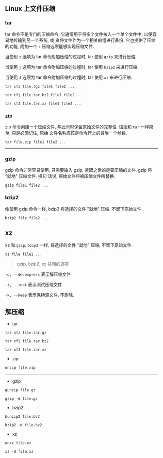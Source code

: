 ## Linux 上文件压缩

### tar

tar 命令不是专门的压缩命令. 它通常用于将多个文件拉入一个单个文件中, 以便容易地传输到另一个系统, 或
者将文件作为一个相关的组进行备份. 它也提供了压缩的功能, 附加一个 `z` 压缩选项能够实现压缩文件.

当使用 `z` 选项为 tar 命令附加压缩的过程时, tar 使用 `gzip` 来进行压缩.
 
当使用 `j` 选项为 tar 命令附加压缩的过程时, tar 使用 `bzip2` 来进行压缩.

当使用 `J` 选项为 tar 命令附加压缩的过程时, tar 使用 `xz` 来进行压缩.

```
tar cfz file.tgz file1 file2 ...

tar cfj file.tar.bz2 file1 file2 ...

tar cfJ file.tar.xz file1 file2 ...
```

### zip

zip 命令创建一个压缩文件, 与此同时保留原始文件的完整性. 语法和 `tar` 一样简单, 只是必须记住, 原始
文件名称应该是命令行上的最后一个参数.

```
tar file.zip file1 file2 ...
```

---

### gzip

gzip 命令非常容易使用, 只需要输入 gzip, 紧跟之后的是要压缩的文件. gzip 将 "就地" 压缩文件. 换句
话说, 原始文件将被压缩文件所替换.

```
gzip file1 file2 ...
```

### bzip2

像使用 gzip 命令一样, bzip2 将选择的文件 "就地" 压缩, 不留下原始文件. 

```
bzip2 file file2 ...
```

## xz

xz 和 `gzip`, `bzip2` 一样, 将选择的文件 "就地" 压缩, 不留下原始文件.

```
xz file file2 ...
```

> gzip, bzip2, xz 共同的选项

`-d, --decompress` 表示解压缩文件

`-t, --test` 表示测试压缩文件

`-k, --keep` 表示保持源文件, 不删除. 

## 解压缩

- tar 

```
tar xfz file.tar.gz

tar xfj file.tar.bz2

tar xfJ file.tar.xz
```

- zip

```
unzip file.zip
```


---


- gzip

```
gunzip file.gz

gzip -d file.gz
```
- bzip2

```
bunzip2 file.bz2

bzip2 -d file.bz2
```

- xz

```
unxz file.xz

xz -d file.xz
```


